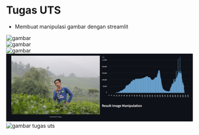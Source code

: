 # Tugas UTS

- Membuat manipulasi gambar dengan streamlit

![gambar](./img/Baground%20Garnish.png)
<br>
![gambar](./img/Brighnes.png)
<br>
![gambar](./img/countor.png)
<br>
![gambar](./img/Histogram.png)
<br>
![gambar](./img/proflie.png)
tugas uts
